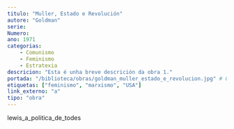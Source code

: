 ```yaml
---
titulo: "Muller, Estado e Revolución"
autore: "Goldman"
serie:
Numero:
ano: 1971
categorias:
    - Comunismo
    - Feminismo
    - Estratexia
descricion: "Esta é unha breve descrición da obra 1."
portada: "/biblioteca/obras/goldman_muller_estado_e_revolucion.jpg" # Opcional, imaxe da portada
etiquetas: ["feminismo", "marxismo", "USA"]
link_externo: "a"
tipo: "obra"
---
```


lewis_a_politica_de_todes
